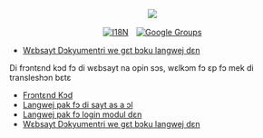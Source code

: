 <p align="center"><a href="https://wac.tax"><img src="https://cdn.jsdelivr.net/gh/wactax/img/logo.svg"/></a></p><p align="center"><a href="https://github.com/wactax/wac.tax/blob/main/doc/README.md#readme"><img alt="I18N" src="https://cdn.jsdelivr.net/gh/wactax/img/t.svg"/></a>　<a href="https://groups.google.com/u/2/g/wactax"><img alt="Google Groups" src="https://cdn.jsdelivr.net/gh/wactax/img/g-groups.svg"/></a></p>

* [Wɛbsayt Dɔkyumentri we gɛt bɔku langwej dɛn](https://github.com/xxai-doc)

Di frɔntɛnd kɔd fɔ di wɛbsayt na opin sɔs, wɛlkɔm fɔ ɛp fɔ mek di transleshɔn bɛtɛ

* [Frɔntɛnd Kɔd](https://github.com/xxai-art/web)
* [Langwej pak fɔ di sayt as a ɔl](https://github.com/xxai-art/web/tree/main/i18n)
* [Langwej pak fɔ login modul dɛn](https://github.com/wacpkg/user/tree/main/ui.i18n)
* [Wɛbsayt Dɔkyumentri we gɛt bɔku langwej dɛn](https://github.com/xxai-doc)
